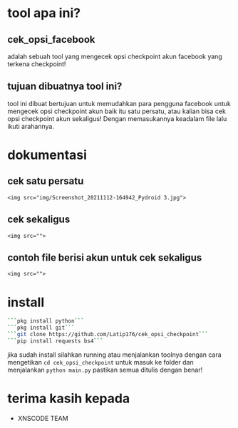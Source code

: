 # tool apa ini?
## cek_opsi_facebook
adalah sebuah tool yang mengecek opsi checkpoint akun facebook
yang terkena checkpoint!
## tujuan dibuatnya tool ini?
tool ini dibuat bertujuan untuk memudahkan para pengguna facebook
untuk mengecek opsi checkpoint akun baik itu satu persatu, atau
kalian bisa cek opsi checkpoint akun sekaligus! Dengan memasukannya
keadalam file lalu ikuti arahannya.
# dokumentasi
## cek satu persatu
```<img src="img/Screenshot_20211112-164942_Pydroid 3.jpg">```
## cek sekaligus
```<img src="">```
## contoh file berisi akun untuk cek sekaligus
```<img src="">```
# install
```BASH
```pkg install python```
```pkg install git```
```git clone https://github.com/Latip176/cek_opsi_checkpoint```
```pip install requests bs4```
```
jika sudah install silahkan running atau menjalankan toolnya dengan
cara mengetikan ```cd cek_opsi_checkpoint``` untuk masuk ke folder dan
menjalankan ```python main.py``` pastikan semua ditulis dengan benar!
# terima kasih kepada
- XNSCODE TEAM
